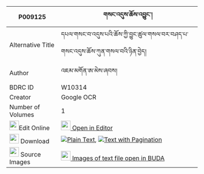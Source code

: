 |P009125|གསང་འདུས་ཆོས་འབྱུང་། 
| --- | --- 
|Alternative Title |དཔལ་གསང་བ་འདུས་པའི་ཆོས་ཀྱི་བྱུང་ཚུལ་གསལ་བར་བཤད་པ་གསང་འདུས་ཆོས་ཀུན་གསལ་བའི་ཉིན་བྱེད།
|Author| འཇམ་མགོན་ཨ་མེས་ཞབས།
|BDRC ID | W10314
|Creator | Google OCR
|Number of Volumes| 1
|<img width="25" src="https://img.icons8.com/color/25/000000/edit-property.png">Edit Online| [<img width="25" src="https://avatars.githubusercontent.com/u/45091458?s=200&v=4"> Open in Editor](http://editor.openpecha.org/P009125)
|<img width="25" src="https://img.icons8.com/fluent/48/000000/download-2.png"/>  Download | [![](https://img.icons8.com/color/20/000000/txt.png)Plain Text](https://github.com/Openpecha/P009125/releases/download/v1/sangdu_chojung_plain_P009125.zip), [![](https://img.icons8.com/color/20/000000/txt.png)Text with Pagination](https://github.com/Openpecha/P009125/releases/download/v1/sangdu_chojung_pages_P009125.zip)
|<img width="25" src="https://img.icons8.com/plasticine/100/000000/pictures-folder.png"/>  Source Images | [<img width="25" src="https://library.bdrc.io/icons/BUDA-small.svg"> Images of text file open in BUDA](https://library.bdrc.io/show/bdr:W10314)